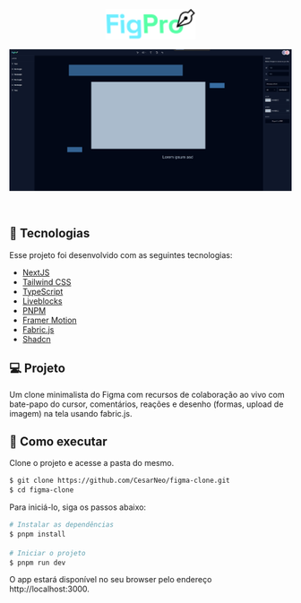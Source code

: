 <p align="center">
  <img alt="Logo FigPro" src=".github/logo.svg" width="160px">
</p>

<p align="center">
  <img src=".github/capa.png" alt="Projeto FigmaClone" />
</p>

<br>

## 🧪 Tecnologias

Esse projeto foi desenvolvido com as seguintes tecnologias:

- [NextJS](https://nextjs.org/)
- [Tailwind CSS](https://tailwindcss.com/)
- [TypeScript](https://www.typescriptlang.org/)
- [Liveblocks](https://liveblocks.io/)
- [PNPM](https://pnpm.io/)
- [Framer Motion](https://www.framer.com/motion/)
- [Fabric.js](http://fabricjs.com/)
- [Shadcn](https://ui.shadcn.com/)

## 💻 Projeto

Um clone minimalista do Figma com recursos de colaboração ao vivo com bate-papo do cursor, comentários, reações e desenho (formas, upload de imagem) na tela usando fabric.js.

## 🚀 Como executar

Clone o projeto e acesse a pasta do mesmo.

```bash
$ git clone https://github.com/CesarNeo/figma-clone.git
$ cd figma-clone
```

Para iniciá-lo, siga os passos abaixo:

```bash
# Instalar as dependências
$ pnpm install

# Iniciar o projeto
$ pnpm run dev
```

O app estará disponível no seu browser pelo endereço http://localhost:3000.
